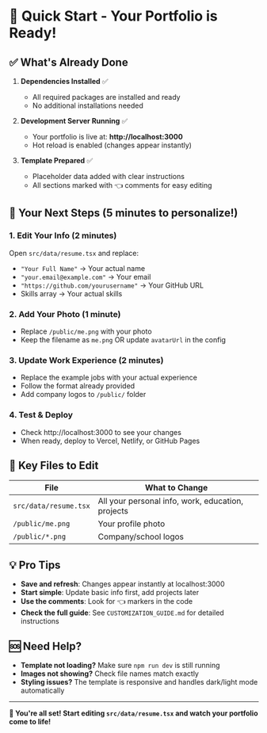 # 🚀 Quick Start - Your Portfolio is Ready!

## ✅ What's Already Done

1. **Dependencies Installed** ✅

   - All required packages are installed and ready
   - No additional installations needed

2. **Development Server Running** ✅

   - Your portfolio is live at: **http://localhost:3000**
   - Hot reload is enabled (changes appear instantly)

3. **Template Prepared** ✅
   - Placeholder data added with clear instructions
   - All sections marked with 👈 comments for easy editing

## 🎯 Your Next Steps (5 minutes to personalize!)

### 1. **Edit Your Info** (2 minutes)

Open `src/data/resume.tsx` and replace:

- `"Your Full Name"` → Your actual name
- `"your.email@example.com"` → Your email
- `"https://github.com/yourusername"` → Your GitHub URL
- Skills array → Your actual skills

### 2. **Add Your Photo** (1 minute)

- Replace `/public/me.png` with your photo
- Keep the filename as `me.png` OR update `avatarUrl` in the config

### 3. **Update Work Experience** (2 minutes)

- Replace the example jobs with your actual experience
- Follow the format already provided
- Add company logos to `/public/` folder

### 4. **Test & Deploy**

- Check http://localhost:3000 to see your changes
- When ready, deploy to Vercel, Netlify, or GitHub Pages

## 🔧 Key Files to Edit

| File                  | What to Change                                    |
| --------------------- | ------------------------------------------------- |
| `src/data/resume.tsx` | All your personal info, work, education, projects |
| `/public/me.png`      | Your profile photo                                |
| `/public/*.png`       | Company/school logos                              |

## 💡 Pro Tips

- **Save and refresh**: Changes appear instantly at localhost:3000
- **Start simple**: Update basic info first, add projects later
- **Use the comments**: Look for 👈 markers in the code
- **Check the full guide**: See `CUSTOMIZATION_GUIDE.md` for detailed instructions

## 🆘 Need Help?

- **Template not loading?** Make sure `npm run dev` is still running
- **Images not showing?** Check file names match exactly
- **Styling issues?** The template is responsive and handles dark/light mode automatically

---

**🎉 You're all set! Start editing `src/data/resume.tsx` and watch your portfolio come to life!**
